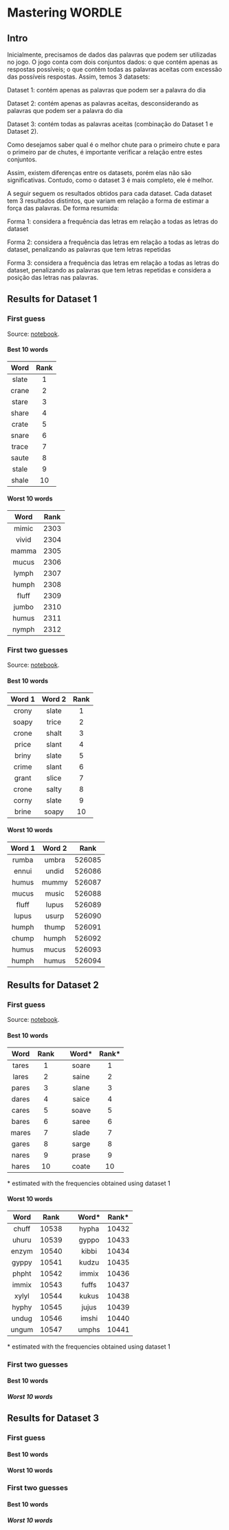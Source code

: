 # Mastering WORDLE

## Intro

Inicialmente, precisamos de dados das palavras que podem ser utilizadas no jogo. O jogo conta com dois conjuntos dados: o que contém apenas as respostas possíveis; o que contém todas as palavras aceitas com excessão das possíveis respostas. Assim, temos 3 datasets:

Dataset 1: contém apenas as palavras que podem ser a palavra do dia

Dataset 2: contém apenas as palavras aceitas, desconsiderando as palavras que podem ser a palavra do dia

Dataset 3: contém todas as palavras aceitas (combinação do Dataset 1 e Dataset 2).

Como desejamos saber qual é o melhor chute para o primeiro chute e para o primeiro par de chutes, é importante verificar a relação entre estes conjuntos.



Assim, existem diferenças entre os datasets, porém elas não são significativas. Contudo, como o dataset 3 é mais completo, ele é melhor.

A seguir seguem os resultados obtidos para cada dataset. Cada dataset tem 3 resultados distintos, que variam em relação a forma de estimar a força das palavras. De forma resumida:

Forma 1: considera a frequência das letras em relação a todas as letras do dataset

Forma 2: considera a frequência das letras em relação a todas as letras do dataset, penalizando as palavras que tem letras repetidas

Forma 3: considera a frequência das letras em relação a todas as letras do dataset, penalizando as palavras que tem letras repetidas e considera a posição das letras nas palavras.


## Results for Dataset 1

### First guess

Source: [notebook](https://github.com/andersonmdcanteli/wordle/blob/main/wordle_only_answers_first_guess.ipynb).

#### Best 10 words

| Word | Rank |
| :-: | :-: |
| slate	| 1 |
| crane	| 2 |
| stare	| 3 |
| share	| 4 |
| crate	| 5 |
| snare	| 6 |
| trace	| 7 |
| saute	| 8 |
| stale	| 9 |
| shale	| 10 |



#### Worst 10 words

| Word | Rank |
| :-: | :-: |
| mimic	| 2303 |
| vivid	| 2304 |
| mamma	| 2305 |
| mucus	| 2306 |
| lymph	| 2307 |
| humph	| 2308 |
| fluff	| 2309 |
| jumbo	| 2310 |
| humus	| 2311 |
| nymph | 2312 |




### First two guesses

Source: [notebook](https://github.com/andersonmdcanteli/wordle/blob/main/wordle_only_answers_pair_of_words.ipynb).

#### Best 10 words

| Word 1 | Word 2 | Rank |
| :-: | :-: | :-: |
| crony	| slate	| 1 |
| soapy	| trice	| 2 |
| crone	| shalt	| 3 |
| price	| slant	| 4 |
| briny	| slate	| 5 |
| crime	| slant	| 6 |
| grant	| slice	| 7 |
| crone	| salty	| 8 |
| corny	| slate	| 9 |
| brine	| soapy	| 10 |


#### Worst 10 words


| Word 1 | Word 2 | Rank |
| :-: | :-: | :-: |
| rumba	| umbra	| 526085 |
| ennui	| undid	| 526086 |
| humus	| mummy	| 526087 |
| mucus	| music	| 526088 |
| fluff	| lupus	| 526089 |
| lupus	| usurp	| 526090 |
| humph	| thump	| 526091 |
| chump	| humph	| 526092 |
| humus	| mucus	| 526093 |
| humph	| humus	| 526094 |






## Results for Dataset 2



### First guess

Source: [notebook](https://github.com/andersonmdcanteli/wordle/blob/main/wordle_only_allowed_first_guess.ipynb).

#### Best 10 words

| Word | Rank | &nbsp; | Word\* | Rank\* | 
| :-: | :-: | :-: | :-: | :-: |
| tares	| 1	| &nbsp; | soare | 1 |
| lares	| 2	| &nbsp; | saine | 2 |
| pares	| 3	| &nbsp; | slane | 3 |
| dares	| 4	| &nbsp; | saice | 4 |
| cares	| 5	| &nbsp; | soave | 5 |
| bares	| 6	| &nbsp; | saree | 6 |
| mares	| 7	| &nbsp; | slade | 7 |
| gares	| 8	| &nbsp; | sarge | 8 |
| nares	| 9	| &nbsp; | prase | 9 |
| hares	| 10	| &nbsp; | coate | 10 |

\* estimated with the frequencies obtained using dataset 1



#### Worst 10 words


| Word | Rank | &nbsp; | Word\* | Rank\* | 
| :-: | :-: | :-: | :-: | :-: |
| chuff | 10538 | &nbsp; | hypha | 10432 |
| uhuru	| 10539	| &nbsp; | gyppo | 10433 |
| enzym	| 10540	| &nbsp; | kibbi | 10434 |
| gyppy	| 10541	| &nbsp; | kudzu | 10435 |
| phpht	| 10542	| &nbsp; | immix | 10436 |
| immix	| 10543	| &nbsp; | fuffs | 10437 |
| xylyl	| 10544	| &nbsp; | kukus | 10438 |
| hyphy	| 10545	| &nbsp; | jujus | 10439 |
| undug	| 10546	| &nbsp; | imshi | 10440 |
| ungum	| 10547	| &nbsp; | umphs | 10441 |

\* estimated with the frequencies obtained using dataset 1



### First two guesses

#### Best 10 words


##### Worst 10 words



## Results for Dataset 3



### First guess

#### Best 10 words

#### Worst 10 words


### First two guesses

#### Best 10 words


##### Worst 10 words








